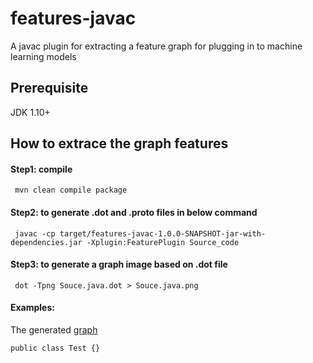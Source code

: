 # features-javac
A javac plugin for extracting a feature graph for plugging in to machine learning models

## Prerequisite
JDK 1.10+



## How to extrace the graph features

#### Step1: compile
```
 mvn clean compile package
```

#### Step2: to generate .dot and .proto files in below command
``` 
 javac -cp target/features-javac-1.0.0-SNAPSHOT-jar-with-dependencies.jar -Xplugin:FeaturePlugin Source_code 

```

#### Step3: to generate a graph image based on .dot file
```
 dot -Tpng Souce.java.dot > Souce.java.png
```

#### Examples:
The generated [graph]()
```
public class Test {}
```
